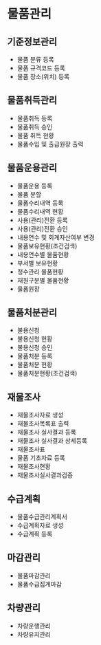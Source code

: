 # 물품관리

## 기준정보관리
- 물품 분류 등록
- 물품 규격코드 등록
- 물품 장소(위치) 등록

## 물품취득관리
- 물품취득 등록
- 물품취득 승인
- 물품 취득 현황
- 물품수입 및 출급원장 출력

## 물품운용관리
- 물품운용 등록
- 물품 분할
- 물품수리내역 등록
- 물품수리내역 현황
- 사용(관리)전환 등록
- 사용(관리)전환 승인
- 내용연수 및 회계자산여부 변경
- 물품보유현황(조건검색)
- 내용연수별 물품현황
- 부서별 보유현황
- 정수관리 물품현황
- 재원구분별 물품현황
- 물품원장

## 물품처분관리
- 불용신청
- 불용신청 현황
- 불용신청 승인
- 물품처분 등록
- 물품처분 현황
- 물품처분현황(조건검색)

## 재물조사
- 재물조사자료 생성
- 재물조사목록표 출력
- 재물조사 실사결과 등록
- 재물조사 실사결과 상세등록
- 재물조사표
- 물품 기초자료 등록
- 재물조사현황
- 재물조사실사결과검증

## 수급계획
- 물품수급관리계획서
- 수급계획자료 생성
- 수급계획 등록

## 마감관리
- 물품마감관리
- 물품수급집계마감

## 차량관리
- 차량운행관리
- 차량유지관리 